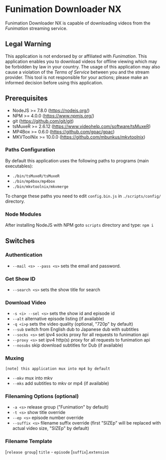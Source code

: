 # Funimation Downloader NX

Funimation Downloader NX is capable of downloading videos from the *Funimation* streaming service.

## Legal Warning

This application is not endorsed by or affiliated with *Funimation*. This application enables you to download videos for offline viewing which may be forbidden by law in your country. The usage of this application may also cause a violation of the *Terms of Service* between you and the stream provider. This tool is not responsible for your actions; please make an informed decision before using this application.

## Prerequisites

* NodeJS >= 7.8.0 (https://nodejs.org/)
* NPM >= 4.0.0 (https://www.npmjs.org/)
* git (https://github.com/git/git)
* tsMuxeR >= 2.6.12 (https://www.videohelp.com/software/tsMuxeR)
* MP4Box >= 0.6.0 (https://github.com/gpac/gpac)
* MKVToolNix >= 10.0.0 (https://github.com/mbunkus/mkvtoolnix)

### Paths Configuration

By default this application uses the following paths to programs (main executables):
* `./bin/tsMuxeR/tsMuxeR`
* `./bin/mp4box/mp4box`
* `./bin/mkvtoolnix/mkvmerge`

To change these paths you need to edit `config.bin.js` in `./scripts/config/` directory.

### Node Modules

After installing NodeJS with NPM goto `scripts` directory and type: `npm i`

## Switches

### Authentication

* `--mail <s> --pass <s>` sets the email and password.

### Get Show ID

* `--search <s>` sets the show title for search

### Download Video

* `-s <i> --sel <s>` sets the show id and episode id
* `--alt` alternative episode listing (if available)
* `-q <i>p` sets the video quality (optional, "720p" by default)
* `--sub` switch from English dub to Japanese dub with subtitles
* `--socks <s>` set ipv4 socks proxy for all requests to funimation api
* `--proxy <s>` set ipv4 http(s) proxy for all requests to funimation api
* `--nosubs` skip download subtitles for Dub (if available)

### Muxing

`[note] this application mux into mp4 by default`
* `--mkv` mux into mkv
* `--mks` add subtitles to mkv or mp4 (if available)

### Filenaming Options (optional)

* `-a <s>` release group ("Funimation" by default)
* `-t <s>` show title override
* `--ep <s>` episode number override
* `--suffix <s>` filename suffix override (first "SIZEp" will be replaced with actual video size, "SIZEp" by default)

### Filename Template

[`release group`] `title` - `episode` [`suffix`].`extension` 
